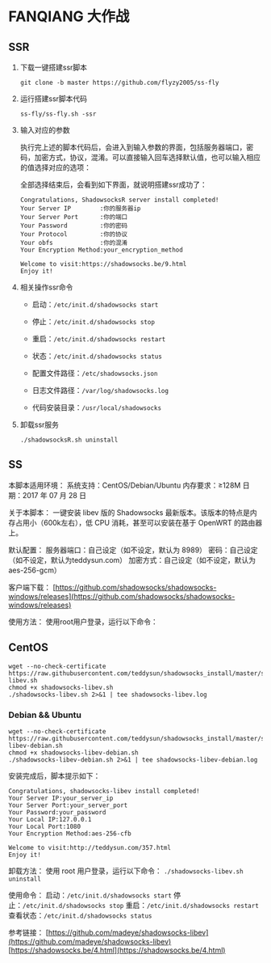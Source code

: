 # FANQIANG 大作战

## SSR

1. 下载一键搭建ssr脚本
   ```shell
   git clone -b master https://github.com/flyzy2005/ss-fly
   ```

2. 运行搭建ssr脚本代码
   ```shell
   ss-fly/ss-fly.sh -ssr
   ```

3. 输入对应的参数

   执行完上述的脚本代码后，会进入到输入参数的界面，包括服务器端口，密码，加密方式，协议，混淆。可以直接输入回车选择默认值，也可以输入相应的值选择对应的选项：

   全部选择结束后，会看到如下界面，就说明搭建ssr成功了：
   ```shell
   Congratulations, ShadowsocksR server install completed!
   Your Server IP        :你的服务器ip
   Your Server Port      :你的端口
   Your Password         :你的密码
   Your Protocol         :你的协议
   Your obfs             :你的混淆
   Your Encryption Method:your_encryption_method

   Welcome to visit:https://shadowsocks.be/9.html
   Enjoy it!
   ```

4. 相关操作ssr命令

   - 启动：`/etc/init.d/shadowsocks start`
   - 停止：`/etc/init.d/shadowsocks stop`
   - 重启：`/etc/init.d/shadowsocks restart`
   - 状态：`/etc/init.d/shadowsocks status`

   - 配置文件路径：`/etc/shadowsocks.json`
   - 日志文件路径：`/var/log/shadowsocks.log`
   - 代码安装目录：`/usr/local/shadowsocks`

5. 卸载ssr服务
   ```shell
   ./shadowsocksR.sh uninstall
   ```

## SS

本脚本适用环境：
系统支持：CentOS/Debian/Ubuntu 内存要求：≥128M
日期：2017 年 07 月 28 日

关于本脚本：
一键安装 libev 版的 Shadowsocks 最新版本。该版本的特点是内存占用小（600k左右），低 CPU 消耗，甚至可以安装在基于 OpenWRT 的路由器上。

默认配置：
服务器端口：自己设定（如不设定，默认为 8989）
密码：自己设定（如不设定，默认为teddysun.com）
加密方式：自己设定（如不设定，默认为 aes-256-gcm）

客户端下载：
[https://github.com/shadowsocks/shadowsocks-windows/releases](https://github.com/shadowsocks/shadowsocks-windows/releases)

使用方法：
使用root用户登录，运行以下命令：

## CentOS

```
wget --no-check-certificate https://raw.githubusercontent.com/teddysun/shadowsocks_install/master/shadowsocks-libev.sh
chmod +x shadowsocks-libev.sh
./shadowsocks-libev.sh 2>&1 | tee shadowsocks-libev.log
```

### Debian && Ubuntu

```
wget --no-check-certificate https://raw.githubusercontent.com/teddysun/shadowsocks_install/master/shadowsocks-libev-debian.sh
chmod +x shadowsocks-libev-debian.sh
./shadowsocks-libev-debian.sh 2>&1 | tee shadowsocks-libev-debian.log
```

安装完成后，脚本提示如下：

```
Congratulations, shadowsocks-libev install completed!
Your Server IP:your_server_ip
Your Server Port:your_server_port
Your Password:your_password
Your Local IP:127.0.0.1
Your Local Port:1080
Your Encryption Method:aes-256-cfb

Welcome to visit:http://teddysun.com/357.html
Enjoy it!
```

卸载方法：
使用 root 用户登录，运行以下命令： ``./shadowsocks-libev.sh uninstall``

使用命令：
启动：`/etc/init.d/shadowsocks start`
停止：`/etc/init.d/shadowsocks stop`
重启：`/etc/init.d/shadowsocks restart`
查看状态：`/etc/init.d/shadowsocks status`

参考链接：
[https://github.com/madeye/shadowsocks-libev](https://github.com/madeye/shadowsocks-libev)
[https://shadowsocks.be/4.html](https://shadowsocks.be/4.html)